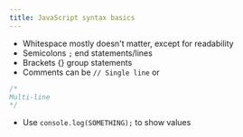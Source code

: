 ```yaml
---
title: JavaScript syntax basics
---
```


- Whitespace mostly doesn't matter, except for readability
- Semicolons `;` end statements/lines
- Brackets {} group statements
- Comments can be `// Single line` or

```js
/*
Multi-line
*/
```

- Use `console.log(SOMETHING);` to show values

